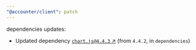 ```yaml
---
"@accounter/client": patch
---
```

dependencies updates:
  - Updated dependency [`chart.js@4.4.3` ↗︎](https://www.npmjs.com/package/chart.js/v/4.4.3) (from `4.4.2`, in `dependencies`)
